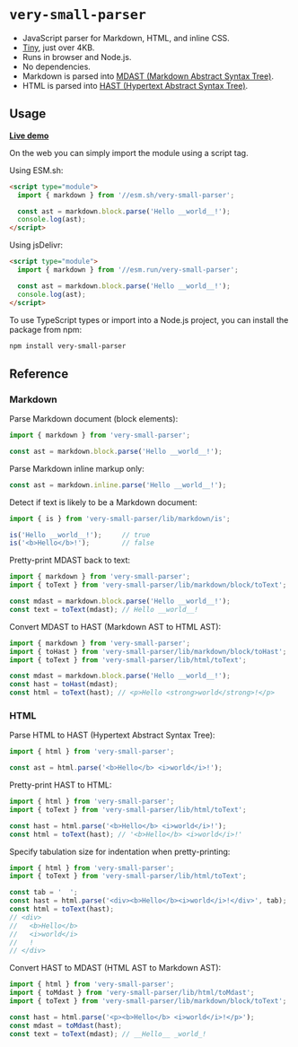 # `very-small-parser`

- JavaScript parser for Markdown, HTML, and inline CSS.
- [Tiny](https://cdn.jsdelivr.net/npm/very-small-parser/dist/module.js), just over 4KB.
- Runs in browser and Node.js.
- No dependencies.
- Markdown is parsed into [MDAST (Markdown Abstract Syntax Tree)](https://github.com/syntax-tree/mdast).
- HTML is parsed into [HAST (Hypertext Abstract Syntax Tree)](https://github.com/syntax-tree/hast).


## Usage

[__Live demo__](https://jsfiddle.net/yd5eL1cb/)

On the web you can simply import the module using a script tag.

Using ESM.sh:

```html
<script type="module">
  import { markdown } from '//esm.sh/very-small-parser';

  const ast = markdown.block.parse('Hello __world__!');
  console.log(ast);
</script>
```

Using jsDelivr:

```html
<script type="module">
  import { markdown } from '//esm.run/very-small-parser';

  const ast = markdown.block.parse('Hello __world__!');
  console.log(ast);
</script>
```

To use TypeScript types or import into a Node.js project, you can install the package from npm:

```sh
npm install very-small-parser
```


## Reference

### Markdown

Parse Markdown document (block elements):

```js
import { markdown } from 'very-small-parser';

const ast = markdown.block.parse('Hello __world__!');
```

Parse Markdown inline markup only:

```js
const ast = markdown.inline.parse('Hello __world__!');
```

Detect if text is likely to be a Markdown document:

```js
import { is } from 'very-small-parser/lib/markdown/is';

is('Hello __world__!');     // true
is('<b>Hello</b>!');        // false
```

Pretty-print MDAST back to text:

```js
import { markdown } from 'very-small-parser';
import { toText } from 'very-small-parser/lib/markdown/block/toText';

const mdast = markdown.block.parse('Hello __world__!');
const text = toText(mdast); // Hello __world__!
```

Convert MDAST to HAST (Markdown AST to HTML AST):

```js
import { markdown } from 'very-small-parser';
import { toHast } from 'very-small-parser/lib/markdown/block/toHast';
import { toText } from 'very-small-parser/lib/html/toText';

const mdast = markdown.block.parse('Hello __world__!');
const hast = toHast(mdast);
const html = toText(hast); // <p>Hello <strong>world</strong>!</p>
```


### HTML

Parse HTML to HAST (Hypertext Abstract Syntax Tree):

```js
import { html } from 'very-small-parser';

const ast = html.parse('<b>Hello</b> <i>world</i>!');
```

Pretty-print HAST to HTML:

```js
import { html } from 'very-small-parser';
import { toText } from 'very-small-parser/lib/html/toText';

const hast = html.parse('<b>Hello</b> <i>world</i>!');
const html = toText(hast); // '<b>Hello</b> <i>world</i>!'
```

Specify tabulation size for indentation when pretty-printing:

```js
import { html } from 'very-small-parser';
import { toText } from 'very-small-parser/lib/html/toText';

const tab = '  ';
const hast = html.parse('<div><b>Hello</b><i>world</i>!</div>', tab);
const html = toText(hast);
// <div>
//   <b>Hello</b>
//   <i>world</i>
//   !
// </div>
```

Convert HAST to MDAST (HTML AST to Markdown AST):

```js
import { html } from 'very-small-parser';
import { toMdast } from 'very-small-parser/lib/html/toMdast';
import { toText } from 'very-small-parser/lib/markdown/block/toText';

const hast = html.parse('<p><b>Hello</b> <i>world</i>!</p>');
const mdast = toMdast(hast);
const text = toText(mdast); // __Hello__ _world_!
```
